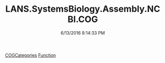 ﻿---
title: LANS.SystemsBiology.Assembly.NCBI.COG
date: 6/13/2016 8:14:33 PM
---

[COGCategories](T-LANS.SystemsBiology.Assembly.NCBI.COG.COGCategories.html)
[Function](T-LANS.SystemsBiology.Assembly.NCBI.COG.Function.html)
